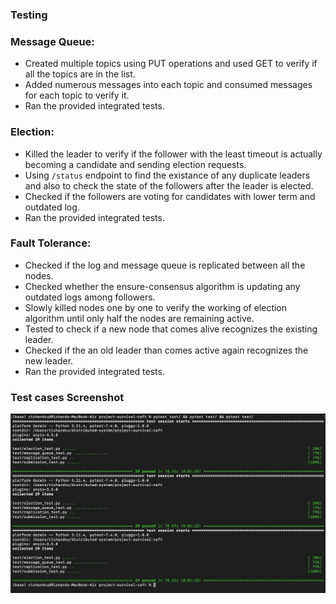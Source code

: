 ### Testing

### Message Queue:

- Created multiple topics using PUT operations and used GET to verify if all the topics are in the list.
- Added numerous messages into each topic and consumed messages for each topic to verify it.
- Ran the provided integrated tests.

### Election:

- Killed the leader to verify if the follower with the least timeout is actually becoming a candidate
and sending election requests.
- Using `/status` endpoint to find the existance of any duplicate leaders and also to check the state of the 
followers after the leader is elected.
- Checked if the followers are voting for candidates with lower term and outdated log.
- Ran the provided integrated tests.

### Fault Tolerance:

- Checked if the log and message queue is replicated between all the nodes.
- Checked whether the ensure-consensus algorithm is updating any outdated logs among followers.
- Slowly killed nodes one by one to verify the working of election algorithm until only half the nodes are remaining active.
- Tested to check if a new node that comes alive recognizes the existing leader.
- Checked if the an old leader than comes active again recognizes the new leader.
- Ran the provided integrated tests.

### Test cases Screenshot

![plot](testing.jpeg)
